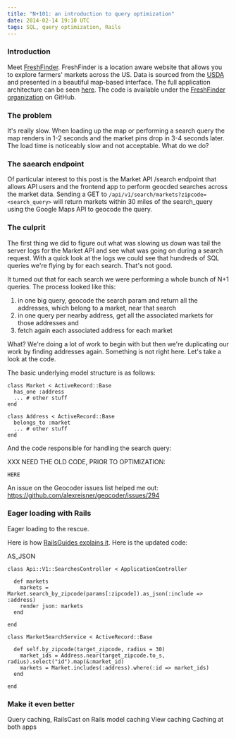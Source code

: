 ```yaml
---
title: "N+101: an introduction to query optimization"
date: 2014-02-14 19:10 UTC
tags: SQL, query optimization, Rails
---
```


### Introduction
Meet [FreshFinder](http://freshfinder.us/).  FreshFinder is a location aware website that allows
you to explore farmers' markets across the US.  Data is sourced from the
[USDA](http://search.ams.usda.gov/farmersmarkets/) and presented in a beautiful
map-based interface.  The full application architecture can be seen [here](https://docs.google.com/drawings/d/1XqxsDhP2Msip2JOPe-BSOQpqvQ9HOLtri-xeEdK-kG4).
The code is available under the [FreshFinder
organization](https://github.com/FreshFinder) on GitHub.

### The problem
It's really slow.  When loading up the map or performing a search query the map
renders in 1-2 seconds and the market pins drop in 3-4 seconds later.  The load
time is noticeably slow and not acceptable.  What do we do?

### The saearch endpoint
Of particular interest to this post is the Market API /search endpoint that
allows API users and the frontend app to perform geocded searches across the
market data.  Sending a GET to `/api/v1/search/markets?zipcode=<search_query>`
will return markets within 30 miles of the search\_query using the Google Maps
API to geocode the query.

### The culprit
The first thing we did to figure out what was slowing us down was tail the server
logs for the Market API and see what was going on during a search request.
With a quick look at the logs we could see that hundreds of SQL queries we're
flying by for each search.  That's not good.

It turned out that for each search we were performing a whole bunch of N+1 queries.
The process looked like this:

1.  in one big query, geocode the search param and return all the addresses,
which belong to a market, near that search
2.  in one query per nearby address, get all the associated markets for those addresses and
3.  fetch again each associated address for each market

What?  We're doing a lot of work to begin with but then we're duplicating our
work by finding addresses again.  Something is not right here.  Let's take
a look at the code.

The basic underlying model structure is as follows:

```
class Market < ActiveRecord::Base
  has_one :address
  ... # other stuff
end

class Address < ActiveRecord::Base
  belongs_to :market
  ... # other stuff
end
```

And the code responsible for handling the search query:

XXX NEED THE OLD CODE, PRIOR TO OPTIMIZATION:

```
HERE
```

An issue on the Geocoder issues list helped me out:
https://github.com/alexreisner/geocoder/issues/294


### Eager loading with Rails
Eager loading to the rescue.

  Here is how [RailsGuides explains
  it](http://guides.rubyonrails.org/active_record_querying.html#eager-loading-associations).
Here is the updated code:


AS_JSON


```
class Api::V1::SearchesController < ApplicationController

  def markets
    markets = Market.search_by_zipcode(params[:zipcode]).as_json(:include => :address)
    render json: markets
  end

end

class MarketSearchService < ActiveRecord::Base

  def self.by_zipcode(target_zipcode, radius = 30)
    market_ids = Address.near(target_zipcode.to_s, radius).select("id").map(&:market_id)
    markets = Market.includes(:address).where(:id => market_ids)
  end

end
```

### Make it even better
 Query caching, RailsCast on Rails model caching
 View caching
 Caching at both apps

